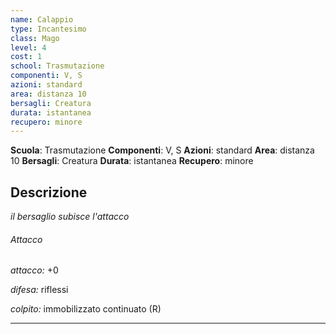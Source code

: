 ```yaml
---
name: Calappio
type: Incantesimo
class: Mago
level: 4
cost: 1
school: Trasmutazione
componenti: V, S
azioni: standard
area: distanza 10
bersagli: Creatura
durata: istantanea
recupero: minore
---
```

**Scuola**: Trasmutazione
**Componenti**: V, S
**Azioni**: standard
**Area**: distanza 10
**Bersagli**: Creatura
**Durata**: istantanea
**Recupero**: minore

**Descrizione**
-

*il bersaglio subisce l'attacco*

###### Attacco

*attacco:* +0

*difesa:* riflessi

*colpito:* immobilizzato continuato (R)

---